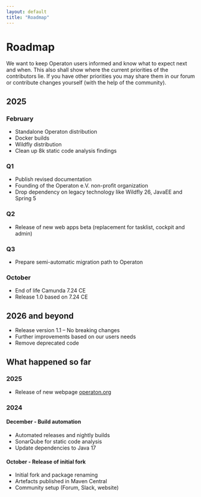 ```yaml
---
layout: default
title: "Roadmap"
---
```


# Roadmap

We want to keep Operaton users informed and know what to expect next and
when. This also shall show where the current priorities of the contributors
lie. If you have other priorities you may share them in our forum or
contribute changes yourself (with the help of the community).

## 2025

### February

- Standalone Operaton distribution
- Docker builds
- Wildfly distribution
- Clean up 8k static code analysis findings

### Q1

- Publish revised documentation
- Founding of the Operaton e.V. non-profit organization
- Drop dependency on legacy technology like Wildfly 26, JavaEE and Spring 5

### Q2 

- Release of new web apps beta (replacement for tasklist, cockpit and admin)

### Q3

- Prepare semi-automatic migration path to Operaton

### October

- End of life Camunda 7.24 CE
- Release 1.0 based on 7.24 CE

## 2026 and beyond

- Release version 1.1 – No breaking changes
- Further improvements based on our users needs
- Remove deprecated code


## What happened so far

### 2025

- Release of new webpage [operaton.org](https://operaton.org)

### 2024

#### December - Build automation

- Automated releases and nightly builds
- SonarQube for static code analysis
- Update dependencies to Java 17

#### October - Release of initial fork

- Initial fork and package renaming
- Artefacts published in Maven Central
- Community setup (Forum, Slack, website)

